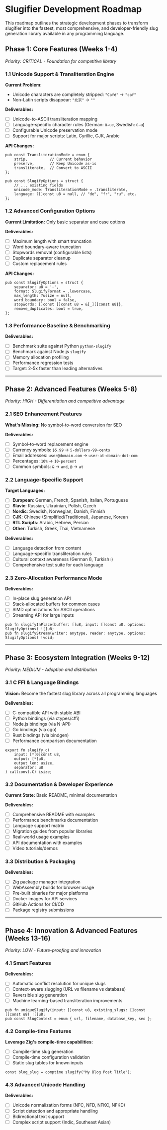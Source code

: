 # Slugifier Development Roadmap

This roadmap outlines the strategic development phases to transform slugifier into the fastest, most comprehensive, and developer-friendly slug generation library available in any programming language.

## **Phase 1: Core Features** (Weeks 1-4)
*Priority: CRITICAL - Foundation for competitive library*

### 1.1 Unicode Support & Transliteration Engine

**Current Problem:**
- Unicode characters are completely stripped: `"Café"` → `"caf"`
- Non-Latin scripts disappear: `"北京"` → `""`

**Deliverables:**
- [ ] Unicode-to-ASCII transliteration mapping
- [ ] Language-specific character rules (German: `ü→ue`, Swedish: `ü→u`)
- [ ] Configurable Unicode preservation mode
- [ ] Support for major scripts: Latin, Cyrillic, CJK, Arabic

**API Changes:**
```zig
pub const TransliterationMode = enum {
    strip,          // Current behavior
    preserve,       // Keep Unicode as-is
    transliterate,  // Convert to ASCII
};

pub const SlugifyOptions = struct {
    // ... existing fields
    unicode_mode: TransliterationMode = .transliterate,
    language: ?[]const u8 = null, // "de", "fr", "ru", etc.
};
```

### 1.2 Advanced Configuration Options

**Current Limitation:** Only basic separator and case options

**Deliverables:**
- [ ] Maximum length with smart truncation
- [ ] Word boundary-aware truncation
- [ ] Stopwords removal (configurable lists)
- [ ] Duplicate separator cleanup
- [ ] Custom replacement rules

**API Changes:**
```zig
pub const SlugifyOptions = struct {
    separator: u8 = '-',
    format: SlugifyFormat = .lowercase,
    max_length: ?usize = null,
    word_boundary: bool = false,
    stopwords: []const []const u8 = &[_][]const u8{},
    remove_duplicates: bool = true,
};
```

### 1.3 Performance Baseline & Benchmarking

**Deliverables:**
- [ ] Benchmark suite against Python `python-slugify`
- [ ] Benchmark against Node.js `slugify`
- [ ] Memory allocation profiling
- [ ] Performance regression tests
- [ ] Target: 2-5x faster than leading alternatives

---

## **Phase 2: Advanced Features** (Weeks 5-8)
*Priority: HIGH - Differentiation and competitive advantage*

### 2.1 SEO Enhancement Features

**What's Missing:** No symbol-to-word conversion for SEO

**Deliverables:**
- [ ] Symbol-to-word replacement engine
- [ ] Currency symbols: `$5.99` → `5-dollars-99-cents`
- [ ] Email addresses: `user@domain.com` → `user-at-domain-dot-com`
- [ ] Percentages: `10%` → `10-percent`
- [ ] Common symbols: `&` → `and`, `@` → `at`

### 2.2 Language-Specific Support

**Target Languages:**
- [ ] **European**: German, French, Spanish, Italian, Portuguese
- [ ] **Slavic**: Russian, Ukrainian, Polish, Czech
- [ ] **Nordic**: Swedish, Norwegian, Danish, Finnish
- [ ] **CJK**: Chinese (Simplified/Traditional), Japanese, Korean
- [ ] **RTL Scripts**: Arabic, Hebrew, Persian
- [ ] **Other**: Turkish, Greek, Thai, Vietnamese

**Deliverables:**
- [ ] Language detection from content
- [ ] Language-specific transliteration rules
- [ ] Cultural context awareness (German ß, Turkish ı)
- [ ] Comprehensive test suite for each language

### 2.3 Zero-Allocation Performance Mode

**Deliverables:**
- [ ] In-place slug generation API
- [ ] Stack-allocated buffers for common cases
- [ ] SIMD optimizations for ASCII operations
- [ ] Streaming API for large inputs

```zig
pub fn slugifyInPlace(buffer: []u8, input: []const u8, options: SlugifyOptions) ![]u8;
pub fn slugifyStream(writer: anytype, reader: anytype, options: SlugifyOptions) !void;
```

---

## **Phase 3: Ecosystem Integration** (Weeks 9-12)
*Priority: MEDIUM - Adoption and distribution*

### 3.1 C FFI & Language Bindings

**Vision:** Become the fastest slug library across all programming languages

**Deliverables:**
- [ ] C-compatible API with stable ABI
- [ ] Python bindings (via ctypes/cffi)
- [ ] Node.js bindings (via N-API)
- [ ] Go bindings (via cgo)
- [ ] Rust bindings (via bindgen)
- [ ] Performance comparison documentation

```zig
export fn slugify_c(
    input: [*:0]const u8,
    output: [*]u8,
    output_len: usize,
    separator: u8
) callconv(.C) isize;
```

### 3.2 Documentation & Developer Experience

**Current State:** Basic README, minimal documentation

**Deliverables:**
- [ ] Comprehensive README with examples
- [ ] Performance benchmarks documentation
- [ ] Language support matrix
- [ ] Migration guides from popular libraries
- [ ] Real-world usage examples
- [ ] API documentation with examples
- [ ] Video tutorials/demos

### 3.3 Distribution & Packaging

**Deliverables:**
- [ ] Zig package manager integration
- [ ] WebAssembly builds for browser usage
- [ ] Pre-built binaries for major platforms
- [ ] Docker images for API services
- [ ] GitHub Actions for CI/CD
- [ ] Package registry submissions

---

## **Phase 4: Innovation & Advanced Features** (Weeks 13-16)
*Priority: LOW - Future-proofing and innovation*

### 4.1 Smart Features

**Deliverables:**
- [ ] Automatic conflict resolution for unique slugs
- [ ] Context-aware slugging (URL vs filename vs database)
- [ ] Reversible slug generation
- [ ] Machine learning-based transliteration improvements

```zig
pub fn uniqueSlugify(input: []const u8, existing_slugs: []const []const u8) ![]u8;
pub const SlugContext = enum { url, filename, database_key, seo };
```

### 4.2 Compile-time Features

**Leverage Zig's compile-time capabilities:**
- [ ] Compile-time slug generation
- [ ] Compile-time configuration validation
- [ ] Static slug tables for known inputs

```zig
const blog_slug = comptime slugify("My Blog Post Title");
```

### 4.3 Advanced Unicode Handling

**Deliverables:**
- [ ] Unicode normalization forms (NFC, NFD, NFKC, NFKD)
- [ ] Script detection and appropriate handling
- [ ] Bidirectional text support
- [ ] Complex script support (Indic, Southeast Asian)
